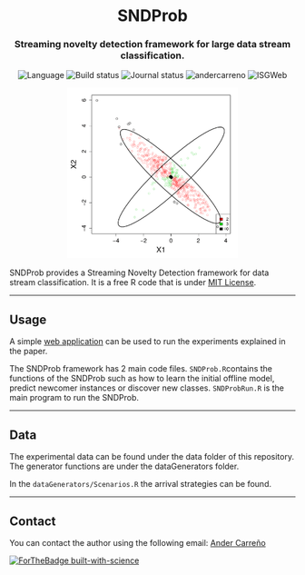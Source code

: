 <h1 align="center">SNDProb</h1>
<h3 align="center">Streaming novelty detection framework for large data stream classification.</h3>

<p align="center">
  <img src="https://img.shields.io/static/v1?label=Language&message=R&color=green&style=plastic&logo=R" alt="Language">
  <img src="https://img.shields.io/badge/Code-Completed-Green?style=plastic" alt="Build status"/>
  <img src="https://img.shields.io/badge/Journal-Under_Revision-blue?style=plastic" alt="Journal status"/>
  <img src="https://img.shields.io/static/v1?label=Author%20Homepage&message=AC&color=blue&style=plastic&link=andercarreno.eus" alt="andercarreno">
  <img src="https://img.shields.io/static/v1?label=Homepage&message=ISG&color=blue&style=plastic&link=http://www.sc.ehu.es/ccwbayes/" alt="ISGWeb">
</p>



<p align="center">
  <img src="figuresPaper/Scenario4_Strategy6.gif" width="300" height="300"/>
</p>

SNDProb provides a Streaming Novelty Detection framework for data stream classification. It is a free R code that is under [MIT License](https://github.com/andercarreno/SNDProb/blob/master/LICENSE).

--------

## Usage
A simple [web application](https://andercarreno.shinyapps.io/SNDProb) can be used to run the experiments explained in the paper.

The SNDProb framework has 2 main code files. ```SNDProb.R```contains the functions of the SNDProb such as how to learn the initial offline model, predict newcomer instances or discover new classes. ```SNDProbRun.R``` is the main program to run the SNDProb.

--------

## Data
The experimental data can be found under the data folder of this repository. The generator functions are under the dataGenerators folder.

In the ```dataGenerators/Scenarios.R``` the arrival strategies can be found.

--------

## Contact
You can contact the author using the following email:
[Ander Carreño](mailto:andercarreno@ehu.eus?subject=[SNDProb]%20Information%20About%20Code)

[![ForTheBadge built-with-science](http://forthebadge.com/images/badges/built-with-science.svg)](https://github.com/andercarreno)
